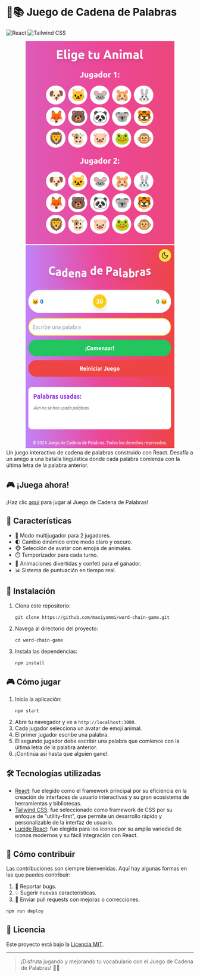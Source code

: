 # 🔗📚 Juego de Cadena de Palabras

![React](https://img.shields.io/badge/-React-61DAFB?style=flat-square&logo=react&logoColor=black)
![Tailwind CSS](https://img.shields.io/badge/-Tailwind%20CSS-38B2AC?style=flat-square&logo=tailwind-css&logoColor=white)

<div align="center">
  <img src="images/image_1.png" alt="Pantalla de inicio" width="400"/>
  <img src="images/image_2.png" alt="Juego en progreso" width="400" height="543"/>
</div>
Un juego interactivo de cadena de palabras construido con React. Desafía a un amigo a una batalla lingüística donde cada palabra comienza con la última letra de la palabra anterior.

## 🎮 ¡Juega ahora!
¡Haz clic [aquí](https://maxiyommi.github.io/WordChainGame/) para jugar al Juego de Cadena de Palabras!

## 🌟 Características

- 👥 Modo multijugador para 2 jugadores.
- 🌓 Cambio dinámico entre modo claro y oscuro.
- 🐵 Selección de avatar con emojis de animales.
- ⏱️ Temporizador para cada turno.
- 🎉 Animaciones divertidas y confeti para el ganador.
- 📊 Sistema de puntuación en tiempo real.

## 🚀 Instalación

1. Clona este repositorio:
   ```
   git clone https://github.com/maxiyommi/word-chain-game.git
   ```
2. Navega al directorio del proyecto:
   ```
   cd word-chain-game
   ```
3. Instala las dependencias:
   ```
   npm install
   ```

## 🎮 Cómo jugar

1. Inicia la aplicación:
   ```
   npm start
   ```
2. Abre tu navegador y ve a `http://localhost:3000`.
3. Cada jugador selecciona un avatar de emoji animal.
4. El primer jugador escribe una palabra.
5. El segundo jugador debe escribir una palabra que comience con la última letra de la palabra anterior.
6. ¡Continúa así hasta que alguien gane!.

## 🛠️ Tecnologías utilizadas

- [React](https://reactjs.org/): fue elegido como el framework principal por su eficiencia en la creación de interfaces de usuario interactivas y su gran ecosistema de herramientas y bibliotecas.
- [Tailwind CSS](https://tailwindcss.com/): fue seleccionado como framework de CSS por su enfoque de "utility-first", que permite un desarrollo rápido y personalizable de la interfaz de usuario.
- [Lucide React](https://lucide.dev/): fue elegida para los iconos por su amplia variedad de iconos modernos y su fácil integración con React.

## 🤝 Cómo contribuir

Las contribuciones son siempre bienvenidas. Aquí hay algunas formas en las que puedes contribuir:

1. 🐛 Reportar bugs.
2. 💡 Sugerir nuevas características.
3. 🔧 Enviar pull requests con mejoras o correcciones.

``` bash
npm run deploy
```


## 📜 Licencia

Este proyecto está bajo la [Licencia MIT](https://mit-license.org/). 

---
> ¡Disfruta jugando y mejorando tu vocabulario con el Juego de Cadena de Palabras! 🎉🧠